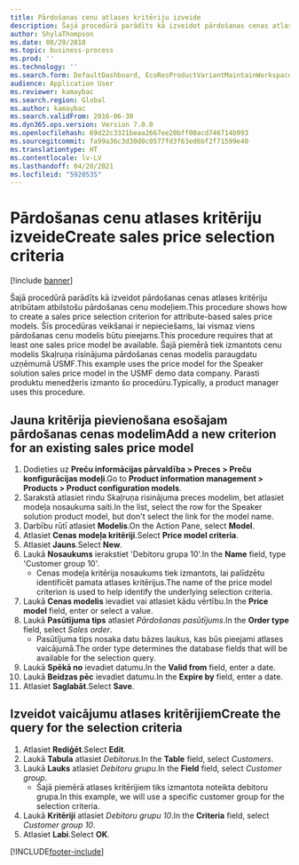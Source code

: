 ```yaml
---
title: Pārdošanas cenu atlases kritēriju izveide
description: Šajā procedūrā parādīts kā izveidot pārdošanas cenas atlases kritēriju atribūtam atbilstošu pārdošanas cenu modeļiem.
author: ShylaThompson
ms.date: 08/29/2018
ms.topic: business-process
ms.prod: ''
ms.technology: ''
ms.search.form: DefaultDashboard, EcoResProductVariantMaintainWorkspace, PCProductConfigurationModelListPage, PCPriceModelSelectionCriteria, SysQueryForm, SysQueryTableLookUp, SysQueryFieldLookUp
audience: Application User
ms.reviewer: kamaybac
ms.search.region: Global
ms.author: kamaybac
ms.search.validFrom: 2016-06-30
ms.dyn365.ops.version: Version 7.0.0
ms.openlocfilehash: 69d22c3321beaa2667ee20bff00acd746714b993
ms.sourcegitcommit: fa99a36c3d30d0c0577fd3f63ed6bf2f71599e40
ms.translationtype: HT
ms.contentlocale: lv-LV
ms.lasthandoff: 04/20/2021
ms.locfileid: "5920535"
---
```

# <a name="create-sales-price-selection-criteria"></a><span data-ttu-id="0c73b-103">Pārdošanas cenu atlases kritēriju izveide</span><span class="sxs-lookup"><span data-stu-id="0c73b-103">Create sales price selection criteria</span></span>

[!include [banner](../../includes/banner.md)]

<span data-ttu-id="0c73b-104">Šajā procedūrā parādīts kā izveidot pārdošanas cenas atlases kritēriju atribūtam atbilstošu pārdošanas cenu modeļiem.</span><span class="sxs-lookup"><span data-stu-id="0c73b-104">This procedure shows how to create a sales price selection criterion for attribute-based sales price models.</span></span> <span data-ttu-id="0c73b-105">Šīs procedūras veikšanai ir nepieciešams, lai vismaz viens pārdošanas cenu modelis būtu pieejams.</span><span class="sxs-lookup"><span data-stu-id="0c73b-105">This procedure requires that at least one sales price model be available.</span></span> <span data-ttu-id="0c73b-106">Šajā piemērā tiek izmantots cenu modelis Skaļruņa risinājuma pārdošanas cenas modelis paraugdatu uzņēmumā USMF.</span><span class="sxs-lookup"><span data-stu-id="0c73b-106">This example uses the price model for the Speaker solution sales price model in the USMF demo data company.</span></span> <span data-ttu-id="0c73b-107">Parasti produktu menedžeris izmanto šo procedūru.</span><span class="sxs-lookup"><span data-stu-id="0c73b-107">Typically, a product manager uses this procedure.</span></span>

## <a name="add-a-new-criterion-for-an-existing-sales-price-model"></a><span data-ttu-id="0c73b-108">Jauna kritērija pievienošana esošajam pārdošanas cenas modelim</span><span class="sxs-lookup"><span data-stu-id="0c73b-108">Add a new criterion for an existing sales price model</span></span>

1. <span data-ttu-id="0c73b-109">Dodieties uz **Preču informācijas pārvaldība \> Preces \> Preču konfigurācijas modeļi**.</span><span class="sxs-lookup"><span data-stu-id="0c73b-109">Go to **Product information management \> Products \> Product configuration models**.</span></span>
1. <span data-ttu-id="0c73b-110">Sarakstā atlasiet rindu Skaļruņa risinājuma preces modelim, bet atlasiet modeļa nosaukuma saiti.</span><span class="sxs-lookup"><span data-stu-id="0c73b-110">In the list, select the row for the Speaker solution product model, but don't select the link for the model name.</span></span>
1. <span data-ttu-id="0c73b-111">Darbību rūtī atlasiet **Modelis**.</span><span class="sxs-lookup"><span data-stu-id="0c73b-111">On the Action Pane, select **Model**.</span></span>
1. <span data-ttu-id="0c73b-112">Atlasiet **Cenas modeļa kritēriji**.</span><span class="sxs-lookup"><span data-stu-id="0c73b-112">Select **Price model criteria**.</span></span>
1. <span data-ttu-id="0c73b-113">Atlasiet **Jauns**.</span><span class="sxs-lookup"><span data-stu-id="0c73b-113">Select **New**.</span></span>
1. <span data-ttu-id="0c73b-114">Laukā **Nosaukums** ierakstiet 'Debitoru grupa 10'.</span><span class="sxs-lookup"><span data-stu-id="0c73b-114">In the **Name** field, type 'Customer group 10'.</span></span>
    * <span data-ttu-id="0c73b-115">Cenas modeļa kritērija nosaukums tiek izmantots, lai palīdzētu identificēt pamata atlases kritērijus.</span><span class="sxs-lookup"><span data-stu-id="0c73b-115">The name of the price model criterion is used to help identify the underlying selection criteria.</span></span>  
1. <span data-ttu-id="0c73b-116">Laukā **Cenas modelis** ievadiet vai atlasiet kādu vērtību.</span><span class="sxs-lookup"><span data-stu-id="0c73b-116">In the **Price model** field, enter or select a value.</span></span>
1. <span data-ttu-id="0c73b-117">Laukā **Pasūtījuma tips** atlasiet *Pārdošanas pasūtījums*.</span><span class="sxs-lookup"><span data-stu-id="0c73b-117">In the **Order type** field, select *Sales order*.</span></span>
    * <span data-ttu-id="0c73b-118">Pasūtījuma tips nosaka datu bāzes laukus, kas būs pieejami atlases vaicājumā.</span><span class="sxs-lookup"><span data-stu-id="0c73b-118">The order type determines the database fields that will be available for the selection query.</span></span>  
1. <span data-ttu-id="0c73b-119">Laukā **Spēkā no** ievadiet datumu.</span><span class="sxs-lookup"><span data-stu-id="0c73b-119">In the **Valid from** field, enter a date.</span></span>
1. <span data-ttu-id="0c73b-120">Laukā **Beidzas pēc** ievadiet datumu.</span><span class="sxs-lookup"><span data-stu-id="0c73b-120">In the **Expire by** field, enter a date.</span></span>
1. <span data-ttu-id="0c73b-121">Atlasiet **Saglabāt**.</span><span class="sxs-lookup"><span data-stu-id="0c73b-121">Select **Save**.</span></span>

## <a name="create-the-query-for-the-selection-criteria"></a><span data-ttu-id="0c73b-122">Izveidot vaicājumu atlases kritērijiem</span><span class="sxs-lookup"><span data-stu-id="0c73b-122">Create the query for the selection criteria</span></span>

1. <span data-ttu-id="0c73b-123">Atlasiet **Rediģēt**.</span><span class="sxs-lookup"><span data-stu-id="0c73b-123">Select **Edit**.</span></span>
2. <span data-ttu-id="0c73b-124">Laukā **Tabula** atlasiet *Debitorus*.</span><span class="sxs-lookup"><span data-stu-id="0c73b-124">In the **Table** field, select *Customers*.</span></span>
3. <span data-ttu-id="0c73b-125">Laukā **Lauks** atlasiet *Debitoru grupu*.</span><span class="sxs-lookup"><span data-stu-id="0c73b-125">In the **Field** field, select *Customer group*.</span></span>
    * <span data-ttu-id="0c73b-126">Šajā piemērā atlases kritērijiem tiks izmantota noteikta debitoru grupa.</span><span class="sxs-lookup"><span data-stu-id="0c73b-126">In this example, we will use a specific customer group for the selection criteria.</span></span>  
4. <span data-ttu-id="0c73b-127">Laukā **Kritēriji** atlasiet *Debitoru grupu 10*.</span><span class="sxs-lookup"><span data-stu-id="0c73b-127">In the **Criteria** field, select *Customer group 10*.</span></span>
5. <span data-ttu-id="0c73b-128">Atlasiet **Labi**.</span><span class="sxs-lookup"><span data-stu-id="0c73b-128">Select **OK**.</span></span>



[!INCLUDE[footer-include](../../../includes/footer-banner.md)]